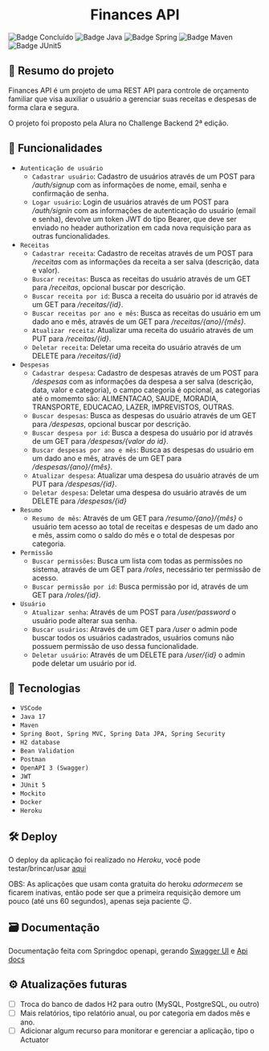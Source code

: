 <h1 align="center"> Finances API </h1>

![Badge Concluído](https://img.shields.io/static/v1?label=Status&message=Concluído&color=success&style=for-the-badge)
![Badge Java](https://img.shields.io/static/v1?label=Java&message=17&color=orange&style=for-the-badge&logo=java)
![Badge Spring](https://img.shields.io/static/v1?label=Spring&message=v2.6.3&color=brightgreen&style=for-the-badge&logo=spring)
![Badge Maven](https://img.shields.io/static/v1?label=Maven&message=v3.8.4&color=critical&style=for-the-badge&logo=apache+maven)
![Badge JUnit5](https://img.shields.io/static/v1?label=JUnit5&message=v5.8.2&color=green&style=for-the-badge&logo=junit5)

## :book: Resumo do projeto
Finances API é um projeto de uma REST API para controle de orçamento familiar que visa auxiliar o usuário a gerenciar suas receitas e despesas de forma clara e segura.

O projeto foi proposto pela Alura no Challenge Backend 2ª edição.
## :hammer: Funcionalidades
- `Autenticação de usuário`
  - `Cadastrar usuário`: Cadastro de usuários através de um POST para */auth/signup* com as informações de nome, email, senha e confirmação de senha.
  - `Logar usuário`: Login de usuários através de um POST para */auth/signin* com as informações de autenticação do usuário (email e senha), devolve um token JWT do tipo Bearer, que deve ser enviado no header authorization em cada nova requisição para as outras funcionalidades.
- `Receitas`
  - `Cadastrar receita`: Cadastro de receitas através de um POST para */receitas* com as informações da receita a ser salva (descrição, data e valor).
  - `Buscar receitas`: Busca as receitas do usuário através de um GET para */receitas*, opcional buscar por descrição.
  - `Buscar receita por id`: Busca a receita do usuário por id através de um GET para */receitas/{id}*.
  - `Buscar receitas por ano e mês`: Busca as receitas do usuário em um dado ano e mês, através de um GET para */receitas/{ano}/{mês}*.
  - `Atualizar receita`: Atualizar uma receita do usuário através de um PUT para */receitas/{id}*.
  - `Deletar receita`: Deletar uma receita do usuário através de um DELETE para */receitas/{id}*
- `Despesas`
  - `Cadastrar despesa`: Cadastro de despesas através de um POST para */despesas* com as informações da despesa a ser salva (descrição, data, valor e categoria), o campo categoria é opcional, as categorias até o momemto são: ALIMENTACAO, SAUDE, MORADIA, TRANSPORTE, EDUCACAO, LAZER, IMPREVISTOS, OUTRAS.
  - `Buscar despesas`: Busca as despesas do usuário através de um GET para */despesas*, opcional buscar por descrição.
  - `Buscar despesa por id`: Busca a despesa do usuário por id através de um GET para */despesas/{valor do id}*.
  - `Buscar despesas por ano e mês`: Busca as despesas do usuário em um dado ano e mês, através de um GET para */despesas/{ano}/{mês}*.
  - `Atualizar despesa`: Atualizar uma despesa do usuário através de um PUT para */despesas/{id}*.
  - `Deletar despesa`: Deletar uma despesa do usuário através de um DELETE para */despesas/{id}*
- `Resumo`
  - `Resumo de mês`: Através de um GET para */resumo/{ano}/{mês}* o usuário tem acesso ao total de receitas e despesas de um dado ano e mês, assim como o saldo do mês e o total de despesas por categoria.
- `Permissão`
  - `Buscar permissões`: Busca um lista com todas as permissões no sistema, através de um GET para */roles*, necessário ter permissão de acesso.
  - `Buscar permissão por id`: Busca permissão por id, através de um GET para */roles/{id}*. 
- `Usuário`
  - `Atualizar senha`: Através de um POST para */user/password* o usuário pode alterar sua senha.
  - `Buscar usuários`: Através de um GET para */user* o admin pode buscar todos os usuários cadastrados, usuários comuns não possuem permissão de uso dessa funcionalidade.
  - `Deletar usuário`: Através de um DELETE para */user/{id}* o admin pode deletar um usuário por id.

## :toolbox: Tecnologias
- `VSCode`
- `Java 17`
- `Maven`
- `Spring Boot, Spring MVC, Spring Data JPA, Spring Security`
- `H2 database`
- `Bean Validation`
- `Postman`
- `OpenAPI 3 (Swagger)`
- `JWT`
- `JUnit 5`
- `Mockito`
- `Docker`
- `Heroku`

## :hammer_and_wrench: Deploy
O deploy da aplicação foi realizado no *Heroku*, você pode testar/brincar/usar [aqui](https://apifinances.herokuapp.com/swagger-ui.html)

OBS: As aplicações que usam conta gratuita do heroku *adormecem* se ficarem inativas, então pode ser que a primeira requisição demore um pouco (até uns 60 segundos), apenas seja paciente :wink:.

## :card_file_box: Documentação
Documentação feita com Springdoc openapi, gerando [Swagger UI](https://apifinances.herokuapp.com/swagger-ui.html) e [Api docs](https://apifinances.herokuapp.com/api-docs)

## :gear: Atualizações futuras
- [ ] Troca do banco de dados H2 para outro (MySQL, PostgreSQL, ou outro)
- [ ] Mais relatórios, tipo relatório anual, ou por categoria em dados mês e ano.
- [ ] Adicionar algum recurso para monitorar e gerenciar a aplicação, tipo o Actuator